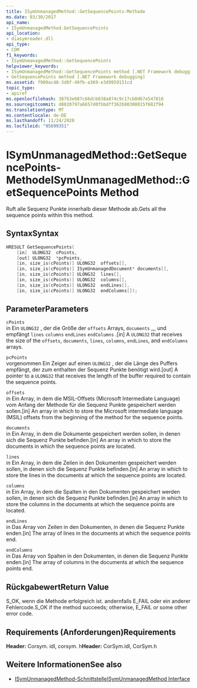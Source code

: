 ```yaml
---
title: ISymUnmanagedMethod::GetSequencePoints-Methode
ms.date: 03/30/2017
api_name:
- ISymUnmanagedMethod.GetSequencePoints
api_location:
- diasymreader.dll
api_type:
- COM
f1_keywords:
- ISymUnmanagedMethod::GetSequencePoints
helpviewer_keywords:
- ISymUnmanagedMethod::GetSequencePoints method [.NET Framework debugging]
- GetSequencePoints method [.NET Framework debugging]
ms.assetid: f909ac48-3d8f-49fb-a369-e3d9959151cd
topic_type:
- apiref
ms.openlocfilehash: 38763e687c66dcb038a874c9c17cb0d67e547816
ms.sourcegitcommit: d8020797a6657d0fbbdff362b80300815f682f94
ms.translationtype: MT
ms.contentlocale: de-DE
ms.lasthandoff: 11/24/2020
ms.locfileid: "95699351"
---
```

# <a name="isymunmanagedmethodgetsequencepoints-method"></a><span data-ttu-id="43954-102">ISymUnmanagedMethod::GetSequencePoints-Methode</span><span class="sxs-lookup"><span data-stu-id="43954-102">ISymUnmanagedMethod::GetSequencePoints Method</span></span>

<span data-ttu-id="43954-103">Ruft alle Sequenz Punkte innerhalb dieser Methode ab.</span><span class="sxs-lookup"><span data-stu-id="43954-103">Gets all the sequence points within this method.</span></span>  
  
## <a name="syntax"></a><span data-ttu-id="43954-104">Syntax</span><span class="sxs-lookup"><span data-stu-id="43954-104">Syntax</span></span>  
  
```cpp  
HRESULT GetSequencePoints(  
    [in]  ULONG32  cPoints,  
    [out] ULONG32  *pcPoints,  
    [in, size_is(cPoints)] ULONG32  offsets[],  
    [in, size_is(cPoints)] ISymUnmanagedDocument* documents[],  
    [in, size_is(cPoints)] ULONG32  lines[],  
    [in, size_is(cPoints)] ULONG32  columns[],  
    [in, size_is(cPoints)] ULONG32  endLines[],  
    [in, size_is(cPoints)] ULONG32  endColumns[]);  
```  
  
## <a name="parameters"></a><span data-ttu-id="43954-105">Parameter</span><span class="sxs-lookup"><span data-stu-id="43954-105">Parameters</span></span>  

 `cPoints`  
 <span data-ttu-id="43954-106">in Ein `ULONG32` , der die Größe der `offsets` Arrays, `documents` ,,, und empfängt `lines` `columns` `endLines` `endColumns` .</span><span class="sxs-lookup"><span data-stu-id="43954-106">[in] A `ULONG32` that receives the size of the `offsets`, `documents`, `lines`, `columns`, `endLines`, and `endColumns` arrays.</span></span>  
  
 `pcPoints`  
 <span data-ttu-id="43954-107">vorgenommen Ein Zeiger auf einen `ULONG32` , der die Länge des Puffers empfängt, der zum enthalten der Sequenz Punkte benötigt wird.</span><span class="sxs-lookup"><span data-stu-id="43954-107">[out] A pointer to a `ULONG32` that receives the length of the buffer required to contain the sequence points.</span></span>  
  
 `offsets`  
 <span data-ttu-id="43954-108">in Ein Array, in dem die MSIL-Offsets (Microsoft Intermediate Language) vom Anfang der Methode für die Sequenz Punkte gespeichert werden sollen.</span><span class="sxs-lookup"><span data-stu-id="43954-108">[in] An array in which to store the Microsoft intermediate language (MSIL) offsets from the beginning of the method for the sequence points.</span></span>  
  
 `documents`  
 <span data-ttu-id="43954-109">in Ein Array, in dem die Dokumente gespeichert werden sollen, in denen sich die Sequenz Punkte befinden.</span><span class="sxs-lookup"><span data-stu-id="43954-109">[in] An array in which to store the documents in which the sequence points are located.</span></span>  
  
 `lines`  
 <span data-ttu-id="43954-110">in Ein Array, in dem die Zeilen in den Dokumenten gespeichert werden sollen, in denen sich die Sequenz Punkte befinden.</span><span class="sxs-lookup"><span data-stu-id="43954-110">[in] An array in which to store the lines in the documents at which the sequence points are located.</span></span>  
  
 `columns`  
 <span data-ttu-id="43954-111">in Ein Array, in dem die Spalten in den Dokumenten gespeichert werden sollen, in denen sich die Sequenz Punkte befinden.</span><span class="sxs-lookup"><span data-stu-id="43954-111">[in] An array in which to store the columns in the documents at which the sequence points are located.</span></span>  
  
 `endLines`  
 <span data-ttu-id="43954-112">in Das Array von Zeilen in den Dokumenten, in denen die Sequenz Punkte enden.</span><span class="sxs-lookup"><span data-stu-id="43954-112">[in] The array of lines in the documents at which the sequence points end.</span></span>  
  
 `endColumns`  
 <span data-ttu-id="43954-113">in Das Array von Spalten in den Dokumenten, in denen die Sequenz Punkte enden.</span><span class="sxs-lookup"><span data-stu-id="43954-113">[in] The array of columns in the documents at which the sequence points end.</span></span>  
  
## <a name="return-value"></a><span data-ttu-id="43954-114">Rückgabewert</span><span class="sxs-lookup"><span data-stu-id="43954-114">Return Value</span></span>  

 <span data-ttu-id="43954-115">S_OK, wenn die Methode erfolgreich ist. andernfalls E_FAIL oder ein anderer Fehlercode.</span><span class="sxs-lookup"><span data-stu-id="43954-115">S_OK if the method succeeds; otherwise, E_FAIL or some other error code.</span></span>  
  
## <a name="requirements"></a><span data-ttu-id="43954-116">Requirements (Anforderungen)</span><span class="sxs-lookup"><span data-stu-id="43954-116">Requirements</span></span>  

 <span data-ttu-id="43954-117">**Header:** Corsym. idl, corsym. h</span><span class="sxs-lookup"><span data-stu-id="43954-117">**Header:** CorSym.idl, CorSym.h</span></span>  
  
## <a name="see-also"></a><span data-ttu-id="43954-118">Weitere Informationen</span><span class="sxs-lookup"><span data-stu-id="43954-118">See also</span></span>

- [<span data-ttu-id="43954-119">ISymUnmanagedMethod-Schnittstelle</span><span class="sxs-lookup"><span data-stu-id="43954-119">ISymUnmanagedMethod Interface</span></span>](isymunmanagedmethod-interface.md)
